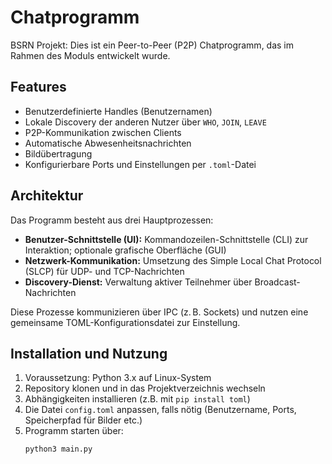 # Chatprogramm 
BSRN Projekt: Dies ist ein Peer-to-Peer (P2P) Chatprogramm, das im Rahmen des Moduls entwickelt wurde.

## Features 
- Benutzerdefinierte Handles (Benutzernamen)
- Lokale Discovery der anderen Nutzer über `WHO`, `JOIN`, `LEAVE`
- P2P-Kommunikation zwischen Clients
- Automatische Abwesenheitsnachrichten
- Bildübertragung 
- Konfigurierbare Ports und Einstellungen per `.toml`-Datei

## Architektur

Das Programm besteht aus drei Hauptprozessen:

- **Benutzer-Schnittstelle (UI):** Kommandozeilen-Schnittstelle (CLI) zur Interaktion; optionale grafische Oberfläche (GUI)  
- **Netzwerk-Kommunikation:** Umsetzung des Simple Local Chat Protocol (SLCP) für UDP- und TCP-Nachrichten  
- **Discovery-Dienst:** Verwaltung aktiver Teilnehmer über Broadcast-Nachrichten

Diese Prozesse kommunizieren über IPC (z. B. Sockets) und nutzen eine gemeinsame TOML-Konfigurationsdatei zur Einstellung.

## Installation und Nutzung

1. Voraussetzung: Python 3.x auf Linux-System  
2. Repository klonen und in das Projektverzeichnis wechseln  
3. Abhängigkeiten installieren (z.B. mit `pip install toml`)  
4. Die Datei `config.toml` anpassen, falls nötig (Benutzername, Ports, Speicherpfad für Bilder etc.)  
5. Programm starten über:  
   ```bash  
   python3 main.py  